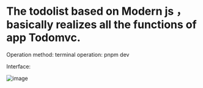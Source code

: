 # The todolist based on Modern js ，basically realizes all the functions of app Todomvc.

Operation method: terminal operation: pnpm dev



Interface:

![image](https://github.com/sjtuLLWWTT/Todolist_react/blob/main/todolist.png)
